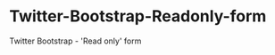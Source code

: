 Twitter-Bootstrap-Readonly-form
===============================

Twitter Bootstrap - 'Read only' form